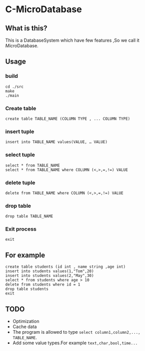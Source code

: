 # C-MicroDatabase

## What is this?
This is a DatabaseSystem which have few features ,So we call it  <em>Micro</em>Database.

## Usage

### build
	cd ./src
	make
	./main

### Create table
	create table TABLE_NAME (COLUMN TYPE , ... COLUMN TYPE)

### insert tuple
	insert into TABLE_NAME values(VALUE, … VALUE)

### select tuple

	select * from TABLE_NAME
	select * from TABLE_NAME where COLUMN (<,>,=,!=) VALUE

### delete tuple

	delete from TABLE_NAME where COLUMN (<,>,=,!=) VALUE

### drop table
	drop table TABLE_NAME
	
### Exit process
	exit
	

## For example
	
	create table students (id int , name string ,age int)
	insert into students values(1,"Tom",20)
	insert into students values(2,"May",30)
	select * from students where age > 10
	delete from students where id = 1
	drop table students
	exit
	
## TODO

* Optimization
* Cache data
* The program is allowed to type `select column1,column2,..., TABLE_NAME`.
* Add some value types.For example `text,char,bool,time...`
